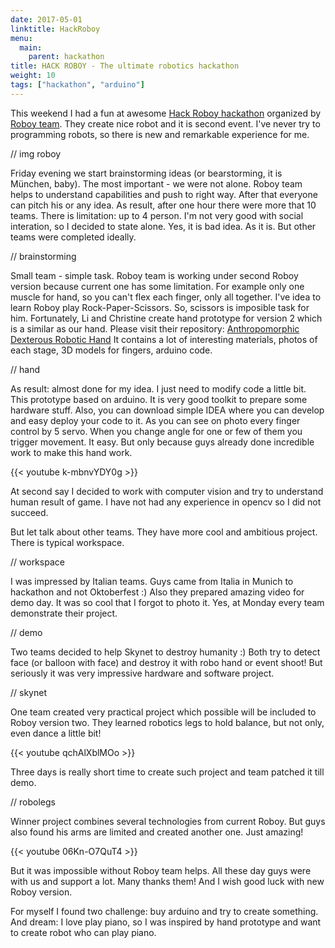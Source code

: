 ```yaml
---
date: 2017-05-01
linktitle: HackRoboy
menu:
  main:
    parent: hackathon
title: HACK ROBOY - The ultimate robotics hackathon
weight: 10
tags: ["hackathon", "arduino"]
---
```


This weekend I had a fun at awesome [Hack Roboy hackathon](https://www.hackroboy.com/) organized by [Roboy team](http://roboy.org/). They create nice robot and it is second event. I've never try to programming robots, so there is new and remarkable experience for me.

// img roboy

Friday evening we start brainstorming ideas (or bearstorming, it is München, baby). The most important - we were not alone. Roboy team helps to understand capabilities and push to right way. After that everyone can pitch his or any idea. As result, after one hour there were more that 10 teams. There is limitation: up to 4 person. I'm not very good with social interation, so I decided to state alone. Yes, it is bad idea. As it is. But other teams were completed ideally.

// brainstorming

Small team - simple task. Roboy team is working under second Roboy version because current one has some limitation. For example only one muscle for hand, so you can't flex each finger, only all together. I've idea to learn Roboy play Rock-Paper-Scissors. So, scissors is imposible task for him. Fortunately, Li and Christine create hand prototype for version 2 which is a similar as our hand. Please visit their repository: [Anthropomorphic  Dexterous Robotic Hand](https://github.com/Roboy/anthropomorphic-dexterous-robotic-hand) It contains a lot of interesting materials, photos of each stage, 3D models for fingers, arduino code.

// hand

As result: almost done for my idea. I just need to modify code a little bit. This prototype based on arduino. It is very good toolkit to prepare some hardware stuff. Also, you can download simple IDEA where you can develop and easy deploy your code to it. As you can see on photo every finger control by 5 servo. When you change angle for one or few of them you trigger movement. It easy. But only because guys already done incredible work to make this hand work.

{{< youtube k-mbnvYDY0g >}}

At second say I decided to work with computer vision and try to understand human result of game. I have not had any experience in opencv so I did not succeed.

But let talk about other teams. They have more cool and ambitious project. There is typical workspace.

// workspace

I was impressed by Italian teams. Guys came from Italia in Munich to hackathon and not Oktoberfest :) Also they prepared amazing video for demo day. It was so cool that I forgot to photo it. Yes, at Monday every team demonstrate their project.

// demo

Two teams decided to help Skynet to destroy humanity :) Both try to detect face (or balloon with face) and destroy it with robo hand or event shoot! But seriously it was very impressive hardware and software project.

// skynet

One team created very practical project which possible will be included to Roboy version two. They learned robotics legs to hold balance, but not only, even dance a little bit!

{{< youtube qchAlXblMOo >}}

Three days is really short time to create such project and team patched it till demo.

// robolegs

Winner project combines several technologies from current Roboy. But guys also found his arms are limited and created another one. Just amazing!

{{< youtube 06Kn-O7QuT4 >}}

But it was impossible without Roboy team helps. All these day guys were with us and support a lot. Many thanks them! And I wish good luck with new Roboy version.

For myself I found two challenge: buy arduino and try to create something. And dream: I love play piano, so I was inspired by hand prototype and want to create robot who can play piano.
